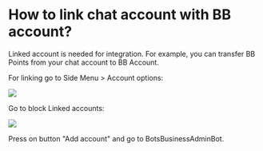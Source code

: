 # How to link chat account with BB account?

Linked account is needed for integration. For example, you can transfer BB Points from your chat account to BB Account.

For linking go to Side Menu > Account options:

![](<.gitbook/assets/image (35).png>)

Go to block Linked accounts:

![](<.gitbook/assets/image (4).png>)

Press on button "Add account" and go to BotsBusinessAdminBot.



